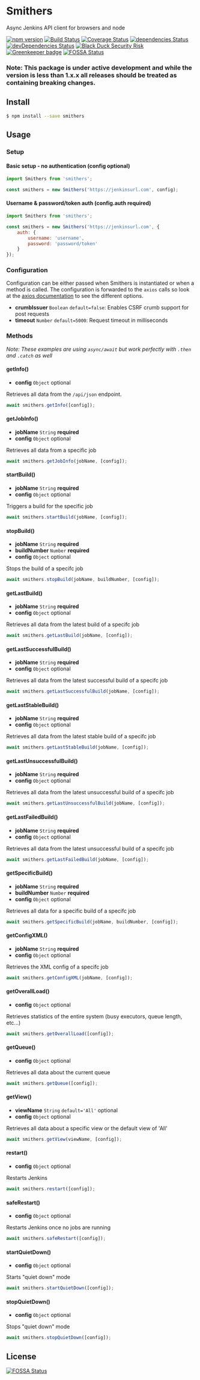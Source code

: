 # Smithers

Async Jenkins API client for browsers and node

[![npm version](https://badge.fury.io/js/smithers.svg)](https://badge.fury.io/js/smithers)
[![Build Status](https://travis-ci.org/clementallen/smithers.svg?branch=master)](https://travis-ci.org/clementallen/smithers)
[![Coverage Status](https://coveralls.io/repos/github/clementallen/smithers/badge.svg?branch=master)](https://coveralls.io/github/clementallen/smithers?branch=master)
[![dependencies Status](https://david-dm.org/clementallen/smithers/status.svg)](https://david-dm.org/clementallen/smithers)
[![devDependencies Status](https://david-dm.org/clementallen/smithers/dev-status.svg)](https://david-dm.org/clementallen/smithers?type=dev)
[![Black Duck Security Risk](https://copilot.blackducksoftware.com/github/repos/clementallen/smithers/branches/master/badge-risk.svg)](https://copilot.blackducksoftware.com/github/repos/clementallen/smithers/branches/master)
[![Greenkeeper badge](https://badges.greenkeeper.io/clementallen/smithers.svg)](https://greenkeeper.io/)
[![FOSSA Status](https://app.fossa.io/api/projects/git%2Bgithub.com%2Fclementallen%2Fsmithers.svg?type=shield)](https://app.fossa.io/projects/git%2Bgithub.com%2Fclementallen%2Fsmithers?ref=badge_shield)

### **Note:** This package is under active development and while the version is less than 1.x.x all releases should be treated as containing breaking changes.

## Install

```bash
$ npm install --save smithers
```

## Usage

### Setup

#### Basic setup - no authentication (config optional)
```javascript
import Smithers from 'smithers';

const smithers = new Smithers('https://jenkinsurl.com', config);
```

#### Username & password/token auth (config.auth required)
```javascript
import Smithers from 'smithers';

const smithers = new Smithers('https://jenkinsurl.com', {
    auth: {
        username: 'username',
        password: 'password/token'
    }
});
```


### Configuration
Configuration can be either passed when Smithers is instantiated or when a method is called.  The configuration is forwarded to the `axios` calls so look at the [axios documentation](https://github.com/mzabriskie/axios#request-config) to see the different options.

- **crumbIssuer** `Boolean` `default=false`: Enables CSRF crumb support for post requests
- **timeout** `Number` `default=5000`: Request timeout in milliseconds


### Methods

*Note: These examples are using `async/await` but work perfectly with `.then` and `.catch` as well*

#### getInfo()
* **config** `Object` optional

Retrieves all data from the `/api/json` endpoint.
```javascript
await smithers.getInfo([config]);
```

#### getJobInfo()
* **jobName** `String` **required**
* **config** `Object` optional

Retrieves all data from a specific job
```javascript
await smithers.getJobInfo(jobName, [config]);
```

#### startBuild()
* **jobName** `String` **required**
* **config** `Object` optional

Triggers a build for the specific job
```javascript
await smithers.startBuild(jobName, [config]);
```

#### stopBuild()
* **jobName** `String` **required**
* **buildNumber** `Number` **required**
* **config** `Object` optional

Stops the build of a specifc job
```javascript
await smithers.stopBuild(jobName, buildNumber, [config]);
```

#### getLastBuild()
* **jobName** `String` **required**
* **config** `Object` optional

Retrieves all data from the latest build of a specifc job
```javascript
await smithers.getLastBuild(jobName, [config]);
```

#### getLastSuccessfulBuild()
* **jobName** `String` **required**
* **config** `Object` optional

Retrieves all data from the latest successful build of a specifc job
```javascript
await smithers.getLastSuccessfulBuild(jobName, [config]);
```

#### getLastStableBuild()
* **jobName** `String` **required**
* **config** `Object` optional

Retrieves all data from the latest stable build of a specifc job
```javascript
await smithers.getLastStableBuild(jobName, [config]);
```

#### getLastUnsuccessfulBuild()
* **jobName** `String` **required**
* **config** `Object` optional

Retrieves all data from the latest unsuccessful build of a specifc job
```javascript
await smithers.getLastUnsuccessfulBuild(jobName, [config]);
```

#### getLastFailedBuild()
* **jobName** `String` **required**
* **config** `Object` optional

Retrieves all data from the latest unsuccessful build of a specifc job
```javascript
await smithers.getLastFailedBuild(jobName, [config]);
```

#### getSpecificBuild()
* **jobName** `String` **required**
* **buildNumber** `Number` **required**
* **config** `Object` optional

Retrieves all data for a specific build of a specifc job
```javascript
await smithers.getSpecificBuild(jobName, buildNumber, [config]);
```

#### getConfigXML()
* **jobName** `String` **required**
* **config** `Object` optional

Retrieves the XML config of a specifc job
```javascript
await smithers.getConfigXML(jobName, [config]);
```

#### getOverallLoad()
* **config** `Object` optional

Retrieves statistics of the entire system (busy executors, queue length, etc...)
```javascript
await smithers.getOverallLoad([config]);
```

#### getQueue()
* **config** `Object` optional

Retrieves all data about the current queue
```javascript
await smithers.getQueue([config]);
```

#### getView()
* **viewName** `String` `default='All'` optional
* **config** `Object` optional

Retrieves all data about a specific view or the default view of 'All'
```javascript
await smithers.getView(viewName, [config]);
```

#### restart()
* **config** `Object` optional

Restarts Jenkins
```javascript
await smithers.restart([config]);
```

#### safeRestart()
* **config** `Object` optional

Restarts Jenkins once no jobs are running
```javascript
await smithers.safeRestart([config]);
```

#### startQuietDown()
* **config** `Object` optional

Starts "quiet down" mode
```javascript
await smithers.startQuietDown([config]);
```

#### stopQuietDown()
* **config** `Object` optional

Stops "quiet down" mode
```javascript
await smithers.stopQuietDown([config]);
```


## License
[![FOSSA Status](https://app.fossa.io/api/projects/git%2Bgithub.com%2Fclementallen%2Fsmithers.svg?type=large)](https://app.fossa.io/projects/git%2Bgithub.com%2Fclementallen%2Fsmithers?ref=badge_large)